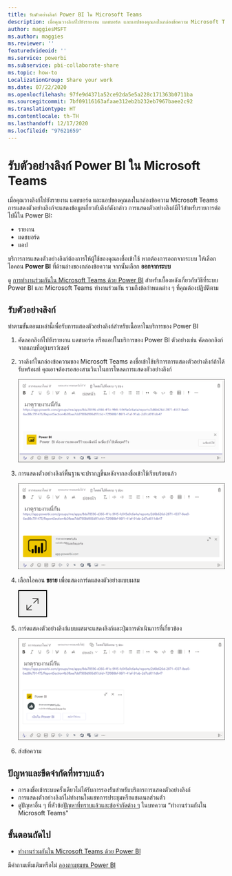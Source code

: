```yaml
---
title: รับตัวอย่างลิงก์ Power BI ใน Microsoft Teams
description: เมื่อคุณวางลิงก์ไปยังรายงาน แดชบอร์ด และแอปของคุณลงในกล่องข้อความ Microsoft Teams การแสดงตัวอย่างลิงก์จะแสดงข้อมูลเกี่ยวกับลิงก์ดังกล่าว
author: maggiesMSFT
ms.author: maggies
ms.reviewer: ''
featuredvideoid: ''
ms.service: powerbi
ms.subservice: pbi-collaborate-share
ms.topic: how-to
LocalizationGroup: Share your work
ms.date: 07/22/2020
ms.openlocfilehash: 97fe9d4371a52ce92da5e5a228c171363b0711ba
ms.sourcegitcommit: 7bf09116163afaae312eb2b232eb7967baee2c92
ms.translationtype: HT
ms.contentlocale: th-TH
ms.lasthandoff: 12/17/2020
ms.locfileid: "97621659"
---
```

# <a name="get-a-power-bi-link-preview-in-microsoft-teams"></a>รับตัวอย่างลิงก์ Power BI ใน Microsoft Teams

เมื่อคุณวางลิงก์ไปยังรายงาน แดชบอร์ด และแอปของคุณลงในกล่องข้อความ Microsoft Teams การแสดงตัวอย่างลิงก์จะแสดงข้อมูลเกี่ยวกับลิงก์ดังกล่าว การแสดงตัวอย่างลิงก์มีไว้สำหรับรายการต่อไปนี้ใน Power BI:

- รายงาน
- แดชบอร์ด
- แอป

บริการการแสดงตัวอย่างลิงก์ต้องการให้ผู้ใช้ของคุณลงชื่อเข้าใช้ หากต้องการออกจากระบบ ให้เลือกไอคอน **Power BI** ที่ด้านล่างของกล่องข้อความ จากนั้นเลือก **ออกจากระบบ**

ดู [การทำงานร่วมกันใน Microsoft Teams ด้วย Power BI](service-collaborate-microsoft-teams.md) สำหรับเบื้องหลังเกี่ยวกับวิธีที่ระบบ Power BI และ Microsoft Teams ทำงานร่วมกัน รวมถึงข้อกำหนดต่าง ๆ ที่คุณต้องปฏิบัติตาม

## <a name="get-a-link-preview"></a>รับตัวอย่างลิงก์

ทำตามขั้นตอนเหล่านี้เพื่อรับการแสดงตัวอย่างลิงก์สำหรับเนื้อหาในบริการของ Power BI

1. คัดลอกลิงก์ไปยังรายงาน แดชบอร์ด หรือแอปในบริการของ Power BI ตัวอย่างเช่น คัดลอกลิงก์จากแถบที่อยู่เบราว์เซอร์

1. วางลิงก์ในกล่องข้อความของ Microsoft Teams ลงชื่อเข้าใช้บริการการแสดงตัวอย่างลิงก์ถ้าได้รับพร้อมท์ คุณอาจต้องรอสองสามวินาในการโหลดการแสดงตัวอย่างลิงก์

    ![ภาพหน้าจอของการลงชื่อเข้าใช้ Power B I bot](media/service-teams-link-preview/service-teams-link-preview-sign-in-needed.png)

1. การแสดงตัวอย่างลิงก์พื้นฐานจะปรากฏขึ้นหลังจากลงชื่อเข้าใช้เรียบร้อยแล้ว

    ![ภาพหน้าจอของตัวอย่างลิงก์พื้นฐาน](media/service-teams-link-preview/service-teams-link-preview-basic.png)

1. เลือกไอคอน **ขยาย** เพื่อแสดงการ์ดแสดงตัวอย่างแบบผสม

    ![ภาพหน้าจอของไอคอนขยาย](media/service-teams-link-preview/service-teams-link-preview-expand-icon.png)

1. การ์ดแสดงตัวอย่างลิงก์แบบผสมจะแสดงลิงก์และปุ่มการดำเนินการที่เกี่ยวข้อง

    ![ภาพหน้าจอของการ์ดตัวอย่างลิงก์แบบเต็มจอ](media/service-teams-link-preview/service-teams-link-preview-nice-card.png)

1. ส่งข้อความ

## <a name="known-issues-and-limitations"></a>ปัญหาและขีดจำกัดที่ทราบแล้ว

- การลงชื่อเข้าระบบครั้งเดียวไม่ได้รับการรองรับสำหรับบริการการแสดงตัวอย่างลิงก์
- การแสดงตัวอย่างลิงก์ไม่ทำงานในแชทการประชุมหรือแชนเนลส่วนตัว
- ดูปัญหาอื่น ๆ ที่หัวข้อ[ปัญหาที่ทราบแล้วและข้อจำกัดต่าง ๆ](service-collaborate-microsoft-teams.md#known-issues-and-limitations) ในบทความ “ทำงานร่วมกันใน Microsoft Teams"

## <a name="next-steps"></a>ขั้นตอนถัดไป

- [ทำงานร่วมกันใน Microsoft Teams ด้วย Power BI](service-collaborate-microsoft-teams.md)

มีคำถามเพิ่มเติมหรือไม่ [ลองถามชุมชน Power BI](https://community.powerbi.com/)
